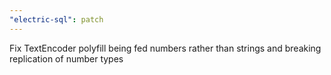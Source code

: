 ```yaml
---
"electric-sql": patch
---
```


Fix TextEncoder polyfill being fed numbers rather than strings and breaking replication of number types
